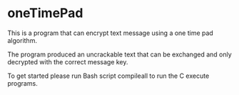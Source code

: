 # oneTimePad

This is a program that can encrypt text message using a one time pad algorithm.

The program produced an uncrackable text that can be exchanged and only decrypted with the correct message key.

To get started please run Bash script compileall to run the C execute programs.
